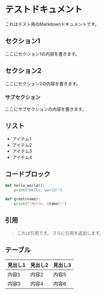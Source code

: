 # テストドキュメント

これはテスト用のMarkdownドキュメントです。

## セクション1

ここにセクション1の内容を書きます。

## セクション2

ここにセクション2の内容を書きます。

### サブセクション

ここにサブセクションの内容を書きます。

## リスト

- アイテム1
- アイテム2
- アイテム3
- アイテム4

## コードブロック

```python
def hello_world():
    print("Hello, world!")

def greet(name):
    print(f"Hello, {name}!")
```

## 引用

> これは引用です。
> さらに引用を追加します。

## テーブル

| 見出し1 | 見出し2 | 見出し3 |
| ------- | ------- | ------- |
| 内容1   | 内容2   | 内容5   |
| 内容3   | 内容4   | 内容6   |
